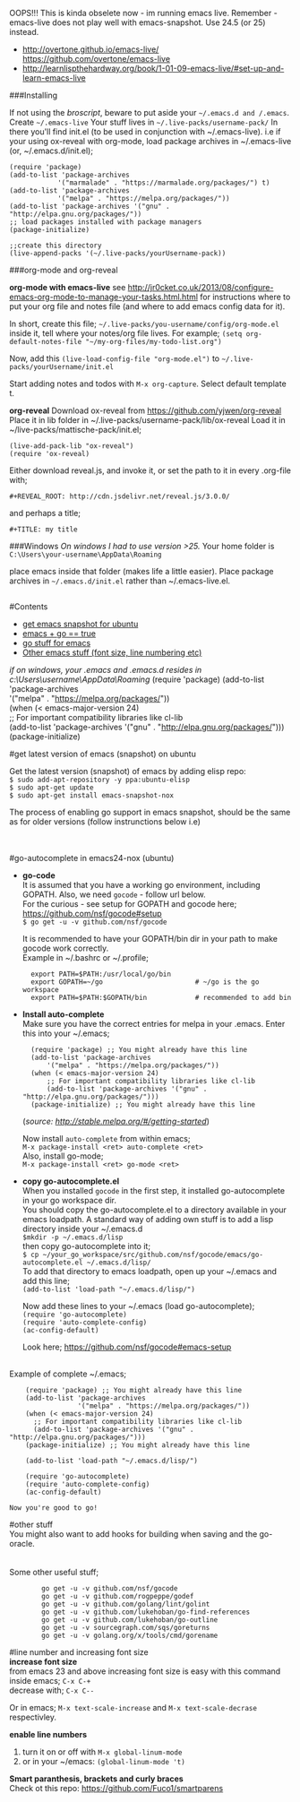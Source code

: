 OOPS!!!
This is kinda obselete now - im running emacs live.
Remember - emacs-live does not play well with emacs-snapshot. Use 24.5 (or 25) instead.
- http://overtone.github.io/emacs-live/
  https://github.com/overtone/emacs-live
- http://learnlispthehardway.org/book/1-01-09-emacs-live/#set-up-and-learn-emacs-live



###Installing

If not using the *broscript*, beware to put aside your `~/.emacs.d and /.emacs`.
Create `~/.emacs-live`
Your stuff lives in `~/.live-packs/username-pack/`
In there you'll find init.el (to be used in conjunction with ~/.emacs-live).
i.e if your using ox-reveal with org-mode, load package archives in ~/.emacs-live (or, ~/.emacs.d/init.el);

```
(require 'package)
(add-to-list 'package-archives    
			'("marmalade" . "https://marmalade.org/packages/") t) 
(add-to-list 'package-archives    
			'("melpa" . "https://melpa.org/packages/")) 
(add-to-list 'package-archives '("gnu" . "http://elpa.gnu.org/packages/"))
;; load packages installed with package managers
(package-initialize)

;;create this directory
(live-append-packs '(~/.live-packs/yourUsername-pack))
```


###org-mode and org-reveal

**org-mode with emacs-live**
see http://jr0cket.co.uk/2013/08/configure-emacs-org-mode-to-manage-your-tasks.html.html for instructions where to put your org file and notes file (and where to add emacs config data for it).

In short, create this file;
`~/.live-packs/you-username/config/org-mode.el`
inside it, tell where your notes/org file lives. For example;
`(setq org-default-notes-file "~/my-org-files/my-todo-list.org")`

Now, add this `(live-load-config-file "org-mode.el")` to `~/.live-packs/yourUsername/init.el` 

Start adding notes and todos with `M-x org-capture`. Select default template t.




**org-reveal**
Download ox-reveal from https://github.com/yjwen/org-reveal
Place it in lib folder in ~/.live-packs/username-pack/lib/ox-reveal
Load it in ~/live-packs/mattische-pack/init.el;
```
(live-add-pack-lib "ox-reveal")
(require 'ox-reveal)
```
Either download reveal.js, and invoke it, or set the path to it in every .org-file with;

`#+REVEAL_ROOT: http://cdn.jsdelivr.net/reveal.js/3.0.0/`

and perhaps a title;

`#+TITLE: my title` 


###Windows
_On windows I had to use version >25._
Your home folder is
`C:\Users\your-username\AppData\Roaming`

place emacs inside that folder (makes life a little easier).
Place package archives in `~/.emacs.d/init.el` rather than ~/.emacs-live.el.


##



#Contents  
+ <a href="https://github.com/mattische/emacs/blob/master/README.md#get-latest-version-of-emacs-snapshot-on-ubuntu">get emacs snapshot for ubuntu</a> 
+ <a href="https://github.com/mattische/emacs/blob/master/README.md#go-autocomplete-in-emacs24-nox-ubuntu">emacs + go == true</a>
+ <a href="https://github.com/mattische/emacs/blob/master/README.md#other-stuff">go stuff for emacs</a>
+ <a href="https://github.com/mattische/emacs/blob/master/README.md#line-number-and-increasing-font-size">Other emacs stuff (font size, line numbering etc)</a>

_if on windows, your .emacs and .emacs.d resides in c:\Users\username\AppData\Roaming_
(require 'package)
		(add-to-list 'package-archives    
			'("melpa" . "https://melpa.org/packages/"))    
		(when (< emacs-major-version 24)  
			;; For important compatibility libraries like cl-lib  
			(add-to-list 'package-archives '("gnu" . "http://elpa.gnu.org/packages/")))    
		(package-initialize)


#get latest version of emacs (snapshot) on ubuntu  

Get the latest version (snapshot) of emacs by adding elisp repo:  
	`$ sudo add-apt-repository -y ppa:ubuntu-elisp`  
	`$ sudo apt-get update`  
	`$ sudo apt-get install emacs-snapshot-nox`

The process of enabling go support in emacs snapshot, should be the same as for older versions (follow instrunctions below i.e)  
<br>
<br>

#go-autocomplete in emacs24-nox (ubuntu)
+ **go-code**  
   It is assumed that you have a working go environment, including GOPATH. Also, we need `gocode` - follow url below.    
   For the curious - see setup for GOPATH and gocode here; https://github.com/nsf/gocode#setup  
   `$ go get -u -v github.com/nsf/gocode`  

   It is recommended to have your GOPATH/bin dir in your path to make gocode work correctly.  
   Example in ~/.bashrc or ~/.profile;  
   
		export PATH=$PATH:/usr/local/go/bin  
		export GOPATH=~/go                       # ~/go is the go workspace
		export PATH=$PATH:$GOPATH/bin            # recommended to add bin   

+ **Install auto-complete**  
   Make sure you have the correct entries for melpa in your .emacs. Enter this into your ~/.emacs;  

		(require 'package) ;; You might already have this line  
		(add-to-list 'package-archives    
			'("melpa" . "https://melpa.org/packages/"))    
		(when (< emacs-major-version 24)  
			;; For important compatibility libraries like cl-lib  
			(add-to-list 'package-archives '("gnu" . "http://elpa.gnu.org/packages/")))    
		(package-initialize) ;; You might already have this line  
		
	(_source: http://stable.melpa.org/#/getting-started_)
	
	Now install `auto-complete` from within emacs;  
	`M-x package-install <ret> auto-complete <ret>`  
	Also, install go-mode;  
	`M-x package-install <ret> go-mode <ret>`  

+ **copy go-autocomplete.el**  
   When you installed `gocode` in the first step, it installed go-autocomplete in your go workspace dir.  
   You should copy the go-autocomplete.el to a directory available in your emacs loadpath. A standard way of adding own stuff is to add a lisp directory inside your ~/.emacs.d    
  `$mkdir -p ~/.emacs.d/lisp`  
   then copy go-autocomplete into it;  
   `$ cp ~/your_go_workspace/src/github.com/nsf/gocode/emacs/go-autocomplete.el ~/.emacs.d/lisp/`  
   To add that directory to emacs loadpath, open up your ~/.emacs and add this line;  
   `(add-to-list 'load-path "~/.emacs.d/lisp/")`  
    
   Now add these lines to your ~/.emacs (load go-autocomplete);  
		`(require 'go-autocomplete)`  
		`(require 'auto-complete-config)`  
		`(ac-config-default)` 

   Look here; https://github.com/nsf/gocode#emacs-setup  
<br>
   Example of complete ~/.emacs;  

		(require 'package) ;; You might already have this line
		(add-to-list 'package-archives
		             '("melpa" . "https://melpa.org/packages/"))
		(when (< emacs-major-version 24)
		  ;; For important compatibility libraries like cl-lib
		  (add-to-list 'package-archives '("gnu" . "http://elpa.gnu.org/packages/")))
		(package-initialize) ;; You might already have this line
		
		(add-to-list 'load-path "~/.emacs.d/lisp/")
		
		(require 'go-autocomplete)
		(require 'auto-complete-config)
		(ac-config-default)

	Now you're good to go!


#other stuff  
You might also want to add hooks for building when saving and the go-oracle.  
<br>
<br>
Some other useful stuff;  

			go get -u -v github.com/nsf/gocode  
			go get -u -v github.com/rogpeppe/godef  
			go get -u -v github.com/golang/lint/golint  
			go get -u -v github.com/lukehoban/go-find-references  
			go get -u -v github.com/lukehoban/go-outline  
			go get -u -v sourcegraph.com/sqs/goreturns  
			go get -u -v golang.org/x/tools/cmd/gorename  

#line number and increasing font size  
**increase font size**  
from emacs 23 and above increasing font size is easy with this command inside emacs;
	`C-x C-+`  
decrease with;
	`C-x C--`  
	
Or in emacs; `M-x text-scale-increase` and `M-x text-scale-decrase` respectivley.   


**enable line numbers**  
1. turn it on or off with  `M-x global-linum-mode`  
2. or in your ~/emacs: `(global-linum-mode 't)`  


**Smart paranthesis, brackets and curly braces**  
Check ot this repo: https://github.com/Fuco1/smartparens


